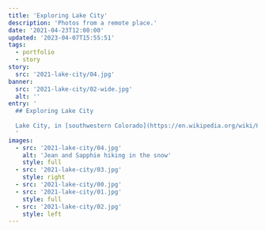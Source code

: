 ```yaml
---
title: 'Exploring Lake City'
description: 'Photos from a remote place.'
date: '2021-04-23T12:00:00'
updated: '2023-04-07T15:55:51'
tags:
  - portfolio
  - story
story:
  src: '2021-lake-city/04.jpg'
banner:
  src: '2021-lake-city/02-wide.jpg'
  alt: ''
entry: '
  ## Exploring Lake City
  
  Lake City, in [southwestern Colorado](https://en.wikipedia.org/wiki/Hinsdale_County,_Colorado), is a beautiful place that is among the most remote and least populated locations in the United States.
  '
images:
  - src: '2021-lake-city/04.jpg'
    alt: 'Jean and Sapphie hiking in the snow'
    style: full
  - src: '2021-lake-city/03.jpg'
    style: right
  - src: '2021-lake-city/00.jpg'
  - src: '2021-lake-city/01.jpg'
    style: full
  - src: '2021-lake-city/02.jpg'
    style: left
---
```

